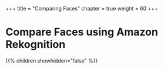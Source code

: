 +++
title = "Comparing Faces"
chapter = true
weight = 60
+++

# Compare Faces using Amazon Rekognition

{{% children showhidden="false" %}}



